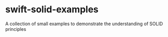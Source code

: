 # swift-solid-examples
A collection of small examples to demonstrate the understanding of SOLID principles
